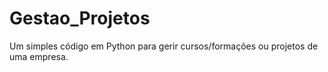 # Gestao_Projetos
Um simples código em Python para gerir cursos/formações ou projetos de uma empresa.
